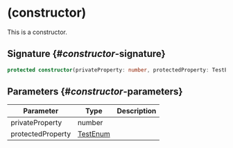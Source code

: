 # (constructor)

This is a constructor.

## Signature {#_constructor_-signature}

```typescript
protected constructor(privateProperty: number, protectedProperty: TestEnum);
```

## Parameters {#_constructor_-parameters}


|  Parameter | Type | Description |
|  --- | --- | --- |
|  privateProperty | number |  |
|  protectedProperty | [TestEnum](docs/simple-suite-test/testenum-enum) |  |

